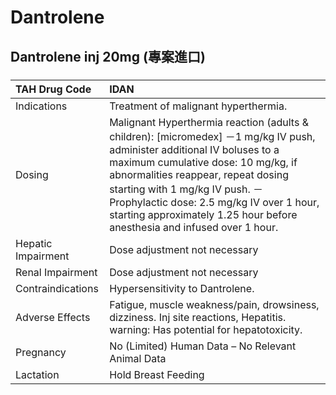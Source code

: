 # Dantrolene

## Dantrolene inj 20mg (專案進口)

##### 

| TAH Drug Code      | IDAN                                                                                                                                                                                                                                                                                                                                                             |
|:-------------------|:-----------------------------------------------------------------------------------------------------------------------------------------------------------------------------------------------------------------------------------------------------------------------------------------------------------------------------------------------------------------|
| Indications        | Treatment of malignant hyperthermia.                                                                                                                                                                                                                                                                                                                             |
| Dosing             | Malignant Hyperthermia reaction (adults & children): [micromedex] －1 mg/kg IV push, administer additional IV boluses to a maximum cumulative dose: 10 mg/kg, if abnormalities reappear, repeat dosing starting with 1 mg/kg IV push. －Prophylactic dose: 2.5 mg/kg IV over 1 hour, starting approximately 1.25 hour before anesthesia and infused over 1 hour. |
| Hepatic Impairment | Dose adjustment not necessary                                                                                                                                                                                                                                                                                                                                    |
| Renal Impairment   | Dose adjustment not necessary                                                                                                                                                                                                                                                                                                                                    |
| Contraindications  | Hypersensitivity to Dantrolene.                                                                                                                                                                                                                                                                                                                                  |
| Adverse Effects    | Fatigue, muscle weakness/pain, drowsiness, dizziness. Inj site reactions, Hepatitis. warning: Has potential for hepatotoxicity.                                                                                                                                                                                                                                  |
| Pregnancy          | No (Limited) Human Data – No Relevant Animal Data                                                                                                                                                                                                                                                                                                                |
| Lactation          | Hold Breast Feeding                                                                                                                                                                                                                                                                                                                                              |

